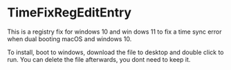 # TimeFixRegEditEntry
This is a registry fix for windows 10 and win dows 11 to fix a time sync error when dual booting macOS and windows 10.

To install, boot to windows, download the file to desktop and double click to run.
You can delete the file afterwards, you dont need to keep it.

